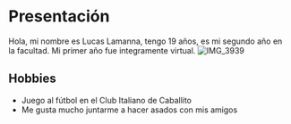 # Presentación
Hola, mi nombre es Lucas Lamanna, tengo 19 años, es mi segundo año en la facultad. Mi primer año fue integramente virtual.
![IMG_3939](https://user-images.githubusercontent.com/82039984/113728407-7677f580-96cc-11eb-890e-7cb533282c2b.jpg)
## Hobbies
* Juego al fútbol en el Club Italiano de Caballito
* Me gusta mucho juntarme a hacer asados con mis amigos
